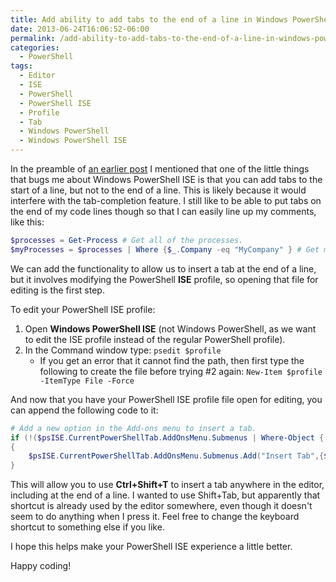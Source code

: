 ```yaml
---
title: Add ability to add tabs to the end of a line in Windows PowerShell ISE
date: 2013-06-24T16:06:52-06:00
permalink: /add-ability-to-add-tabs-to-the-end-of-a-line-in-windows-powershell-ise/
categories:
  - PowerShell
tags:
  - Editor
  - ISE
  - PowerShell
  - PowerShell ISE
  - Profile
  - Tab
  - Windows PowerShell
  - Windows PowerShell ISE
---
```


In the preamble of [an earlier post](/powershell-ise-multiline-comment-and-uncomment-done-right-and-other-ise-gui-must-haves/) I mentioned that one of the little things that bugs me about Windows PowerShell ISE is that you can add tabs to the start of a line, but not to the end of a line. This is likely because it would interfere with the tab-completion feature. I still like to be able to put tabs on the end of my code lines though so that I can easily line up my comments, like this:

```powershell
$processes = Get-Process # Get all of the processes.
$myProcesses = $processes | Where {$_.Company -eq "MyCompany" } # Get my company's processes.
```

We can add the functionality to allow us to insert a tab at the end of a line, but it involves modifying the PowerShell __ISE__ profile, so opening that file for editing is the first step.

To edit your PowerShell ISE profile:

1. Open __Windows PowerShell ISE__ (not Windows PowerShell, as we want to edit the ISE profile instead of the regular PowerShell profile).
1. In the Command window type: `psedit $profile`
   - If you get an error that it cannot find the path, then first type the following to create the file before trying #2 again: `New-Item $profile -ItemType File -Force`

And now that you have your PowerShell ISE profile file open for editing, you can append the following code to it:

```powershell
# Add a new option in the Add-ons menu to insert a tab.
if (!($psISE.CurrentPowerShellTab.AddOnsMenu.Submenus | Where-Object { $_.DisplayName -eq "Insert Tab" }))
{
    $psISE.CurrentPowerShellTab.AddOnsMenu.Submenus.Add("Insert Tab",{$psISE.CurrentFile.Editor.InsertText("`t")},"Ctrl+Shift+T")
}
```

This will allow you to use __Ctrl+Shift+T__ to insert a tab anywhere in the editor, including at the end of a line. I wanted to use Shift+Tab, but apparently that shortcut is already used by the editor somewhere, even though it doesn't seem to do anything when I press it. Feel free to change the keyboard shortcut to something else if you like.

I hope this helps make your PowerShell ISE experience a little better.

Happy coding!
